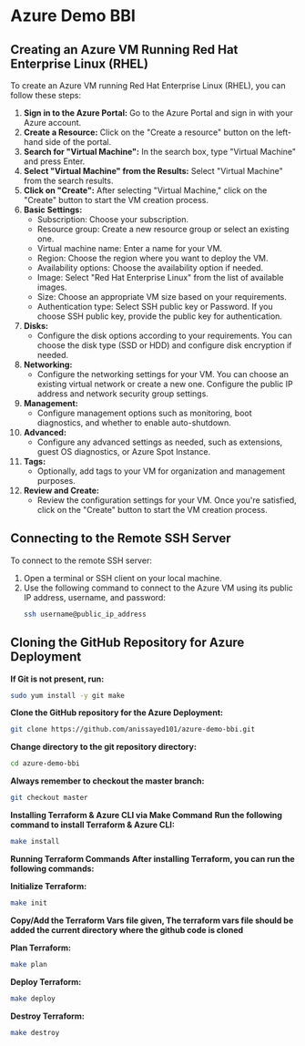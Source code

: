 # Azure Demo BBI

## Creating an Azure VM Running Red Hat Enterprise Linux (RHEL)

To create an Azure VM running Red Hat Enterprise Linux (RHEL), you can follow these steps:

1. **Sign in to the Azure Portal:** Go to the Azure Portal and sign in with your Azure account.
2. **Create a Resource:** Click on the "Create a resource" button on the left-hand side of the portal.
3. **Search for "Virtual Machine":** In the search box, type "Virtual Machine" and press Enter.
4. **Select "Virtual Machine" from the Results:** Select "Virtual Machine" from the search results.
5. **Click on "Create":** After selecting "Virtual Machine," click on the "Create" button to start the VM creation process.
6. **Basic Settings:**
   - Subscription: Choose your subscription.
   - Resource group: Create a new resource group or select an existing one.
   - Virtual machine name: Enter a name for your VM.
   - Region: Choose the region where you want to deploy the VM.
   - Availability options: Choose the availability option if needed.
   - Image: Select "Red Hat Enterprise Linux" from the list of available images.
   - Size: Choose an appropriate VM size based on your requirements.
   - Authentication type: Select SSH public key or Password. If you choose SSH public key, provide the public key for authentication.
7. **Disks:**
   - Configure the disk options according to your requirements. You can choose the disk type (SSD or HDD) and configure disk encryption if needed.
8. **Networking:**
   - Configure the networking settings for your VM. You can choose an existing virtual network or create a new one. Configure the public IP address and network security group settings.
9. **Management:**
   - Configure management options such as monitoring, boot diagnostics, and whether to enable auto-shutdown.
10. **Advanced:**
    - Configure any advanced settings as needed, such as extensions, guest OS diagnostics, or Azure Spot Instance.
11. **Tags:**
    - Optionally, add tags to your VM for organization and management purposes.
12. **Review and Create:**
    - Review the configuration settings for your VM. Once you're satisfied, click on the "Create" button to start the VM creation process.

## Connecting to the Remote SSH Server

To connect to the remote SSH server:

1. Open a terminal or SSH client on your local machine.
2. Use the following command to connect to the Azure VM using its public IP address, username, and password:
    ```bash
    ssh username@public_ip_address
    ```

## Cloning the GitHub Repository for Azure Deployment

**If Git is not present, run:**

```bash
sudo yum install -y git make
```

**Clone the GitHub repository for the Azure Deployment:**

  ```bash
git clone https://github.com/anissayed101/azure-demo-bbi.git
```

**Change directory to the git repository directory:**
```bash
cd azure-demo-bbi
```

**Always remember to checkout the master branch:**
```bash
git checkout master
```

**Installing Terraform & Azure CLI via Make Command**
**Run the following command to install Terraform & Azure CLI:**
```bash
make install
```
**Running Terraform Commands**
**After installing Terraform, you can run the following commands:**

**Initialize Terraform:**
```bash
make init
```
**Copy/Add the Terraform Vars file given, The terraform vars file should be added the current directory where the github code is cloned**

**Plan Terraform:**
```bash
make plan
````
**Deploy Terraform:**
```bash
make deploy
```
**Destroy Terraform:**
```bash
make destroy
```
